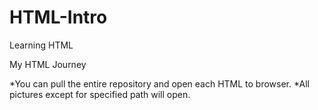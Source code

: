 # HTML-Intro
Learning HTML 

My HTML Journey

*You can pull the entire repository and open each HTML to browser.
*All pictures except for specified path will open.